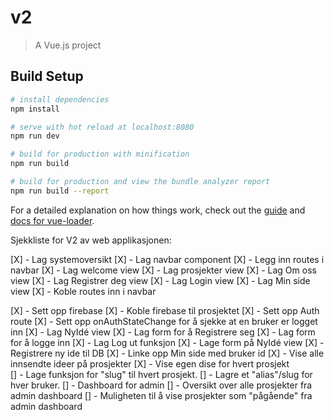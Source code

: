 # v2

> A Vue.js project

## Build Setup

``` bash
# install dependencies
npm install

# serve with hot reload at localhost:8080
npm run dev

# build for production with minification
npm run build

# build for production and view the bundle analyzer report
npm run build --report
```

For a detailed explanation on how things work, check out the [guide](http://vuejs-templates.github.io/webpack/) and [docs for vue-loader](http://vuejs.github.io/vue-loader).

Sjekkliste for V2 av web applikasjonen: 

[X]  -   Lag systemoversikt
[X]  -   Lag navbar component
    [X]     -   Legg inn routes i navbar
[X]  -   Lag welcome view
[X]  -   Lag prosjekter view
[X]  -   Lag Om oss view
[X]  -   Lag Registrer deg view
[X]  -   Lag Login view
[X]  -   Lag Min side view
[X]  -   Koble routes inn i navbar

[X]  -   Sett opp firebase
[X]  -   Koble firebase til prosjektet
[X]  -   Sett opp Auth route
[X]  -   Sett opp onAuthStateChange for å sjekke at en bruker er logget inn
[X]  -   Lag NyIdé view
[X]  -   Lag form for å Registrere seg
[X]  -   Lag form for å logge inn
[X]  -   Lag Log ut funksjon
[X]  -   Lage form på NyIdé view
[X]  -   Registrere ny ide til DB
[X]  -   Linke opp Min side med bruker id
[X]  -   Vise alle innsendte ideer på prosjekter
[X]  -   Vise egen dise for hvert prosjekt   
[]  -   Lage funksjon for "slug" til hvert prosjekt.
[]  -   Lagre et "alias"/slug for hver bruker.
[]  -   Dashboard for admin
[]  -   Oversikt over alle prosjekter fra admin dashboard
[]  -   Muligheten til å vise prosjekter som "pågående" fra admin dashboard
